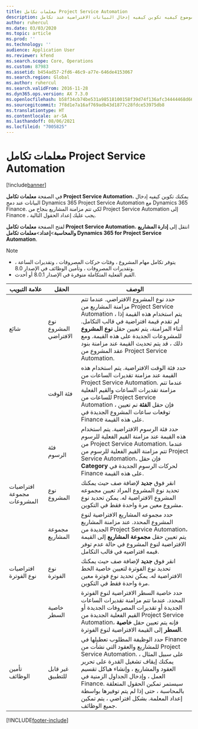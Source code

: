 ```yaml
---
title: معلمات تكامل Project Service Automation
description: توضح هذه الموضوع كيفيه تكوين كيفيه إدخال البيانات الافتراضية عند تكامل Microsoft Dynamics 365 for Project Service Automationمع Microsoft Dynamics 365 Finance.
author: ruhercul
ms.date: 03/03/2020
ms.topic: article
ms.prod: ''
ms.technology: ''
audience: Application User
ms.reviewer: kfend
ms.search.scope: Core, Operations
ms.custom: 87983
ms.assetid: b454ad57-2fd6-46c9-a77e-646de4153067
ms.search.region: Global
ms.author: ruhercul
ms.search.validFrom: 2016-11-28
ms.dyn365.ops.version: AX 7.3.0
ms.openlocfilehash: b58f34cb74be531a98518100158f39d74f136afc34444468d666cd4e9394af6f
ms.sourcegitcommit: 7f8d1e7a16af769adb43d1877c28fdce53975db8
ms.translationtype: HT
ms.contentlocale: ar-SA
ms.lasthandoff: 08/06/2021
ms.locfileid: "7005825"
---
```

# <a name="project-service-automation-integration-parameters"></a>معلمات تكامل Project Service Automation

[!include[banner](../includes/banner.md)]

في الصفحة **معلمات تكامل Project Service Automation**، يمكنك تكوين كيفيه إدخال البيانات عند دمج Dynamics 365 Project Service Automation مع Dynamics 365 Finance. لكي تتم مزامنة المشاريع بنجاح من Project Service Automation إلى Finance ، يجب عليك إعداد الحقول التالية.

لفتح الصفحة **معلمات تكامل Project Service Automation**، انتقل إلى **إدارة المشاريع والمحاسبة**\>**إعداد**\>**معلمات تكامل Dynamics 365 for Project Service Automation**. 

> [!NOTE]
> - يتوفر تكامل مهام المشروع ، وفئات حركات المصروفات ، وتقديرات الساعة ، وتقديرات المصروفات ، وتأمين الوظائف في الإصدار 8.0.
> - القيم الفعلية المتكاملة متوفرة في الإصدار 8.0.1 أو أحدث.


| علامة التبويب                    | الحقل                | ‏‏الوصف |
|------------------------|----------------------|-------------|
| شائع                | نوع المشروع الافتراضي | حدد نوع المشروع الافتراضي. عندما تتم مزامنة المشاريع من Project Service Automation ، يتم استخدام هذه القيمة إذا لم تقدم قيمة افتراضية في قالب التكامل. أثناء المزامنة، يتم تعيين حقل **نوع المشروع** للمشروعات الجديدة على هذه القيمة. ومع ذلك ، قد يتم تحديث القيمة عند مزامنة بنود عقد المشروع من Project Service Automation. |
|                        | فئة الوقت        | حدد فئة الوقت الافتراضية. يتم استخدام هذه القيمة عند مزامنة تقديرات الساعات من Project Service Automation. عندما تتم مزامنة تقديرات الساعات والقيم الفعلية للساعات من Project Service Automation ، فإن حقل **الفئة** تم تعيين توقعات ساعات المشروع الجديدة في Finance على هذه القيمة. |
|                        | فئة الرسوم         | حدد فئة الرسوم الافتراضية. يتم استخدام هذه القيمة عند مزامنة القيم الفعلية للرسوم من Project Service Automation. عندما تتم مزامنة القيم الفعلية للرسوم من Project Service Automation، فإن حقل **Category** لحركات الرسوم الجديدة في Finance على هذه القيمة. |
| افتراضيات مجموعة المشروعات | نوع المشروع         | انقر فوق **جديد** لإضافة صف حيث يمكنك تحديد نوع المشروع المراد تعيين مجموعه المشروع الافتراضية له. يمكن تحديد نوع مشروع معين مرة واحدة فقط في التكوين. |
|                        | مجموعة المشاريع        | حدد مجموعه المشاريع الافتراضية لنوع المشروع المحدد. عند مزامنة المشاريع الجديدة من Project Service Automation، يتم تعيين حقل **مجموعة المشاريع** إلى القيمة الافتراضية لنوع المشروع في حالة عدم توفر قيمه افتراضيه في قالب التكامل. |
| افتراضيات نوع الفوترة  | نوع الفوترة         | انقر فوق **جديد** لإضافة صف حيث يمكنك تحديد نوع الفوترة لتعيين خاصية الخط الافتراضية له. يمكن تحديد نوع فوترة معين مرة واحدة فقط في التكوين. |
|                        | خاصية السطر        | حدد خاصية السطر الافتراضية لنوع الفوترة المحدد. عندما تتم مزامنة تقديرات الساعات الجديدة أو تقديرات المصروفات الجديدة أو القيم الفعلية الجديدة من Project Service Automation، فإنه يتم تعيين حقل **خاصية السطر** إلى القيمة الافتراضية لنوع الفوترة. |
| تأمين الوظائف  | غير قابل للتطبيق       | حدد الوظيفة المطلوب تعطيلها في Finance للمشاريع والعقود التي نشأت من Project Service Automation. على سبيل المثال ، يمكنك إيقاف تشغيل القدرة على تحرير العقود والمشاريع ، وإنشاء هياكل تقسيم العمل ، وإدخال الجداول الزمنية في Finance. سيستمر تمكين الحقول المتعلقة بالمحاسبة ، حتى إذا لم يتم توفيرها بواسطة إعداد المعلمة. بشكل افتراضي ، يتم تمكين جميع الوظائف. |


[!INCLUDE[footer-include](../includes/footer-banner.md)]
